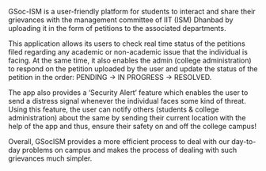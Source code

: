 GSoc-ISM is a user-friendly platform for students to interact and share their
grievances with the management committee of IIT (ISM) Dhanbad by uploading it in
the form of petitions to the associated departments.

This application allows its users to check real time status of the petitions filed
regarding any academic or non-academic issue that the individual is facing. At the
same time, it also enables the admin (college administration) to respond on the
petition uploaded by the user and update the status of the petition in the order:
PENDING -> IN PROGRESS -> RESOLVED.

The app also provides a ‘Security Alert’ feature which enables the user to send a
distress signal whenever the individual faces some kind of threat. Using this
feature, the user can notify others (students & college administration) about the
same by sending their current location with the help of the app and thus, ensure
their safety on and off the college campus!

Overall, GSocISM provides a more efficient process to deal with our day-to-day
problems on campus and makes the process of dealing with such grievances much
simpler.
